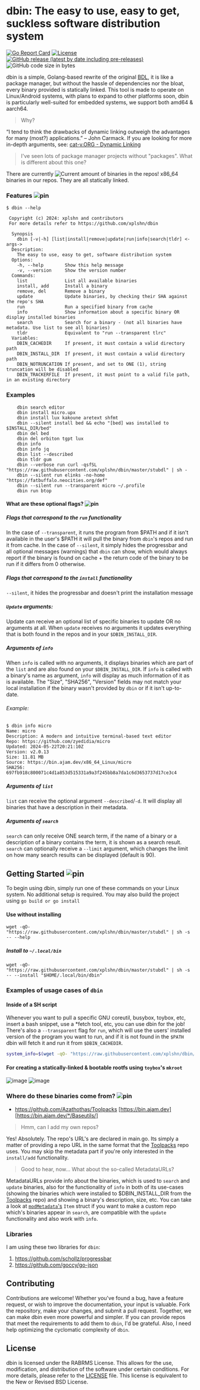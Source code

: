 # dbin: The easy to use, easy to get, suckless software distribution system
[![Go Report Card](https://goreportcard.com/badge/github.com/xplshn/dbin)](https://goreportcard.com/report/github.com/xplshn/dbin)
[![License](https://img.shields.io/badge/license-%20RABRMS-bright_green)](https://github.com/xplshn/dbin/blob/master/LICENSE)
[![GitHub release (latest by date including pre-releases)](https://img.shields.io/github/v/release/xplshn/dbin?include_prereleases)](https://github.com/xplshn/dbin/releases/latest)
![GitHub code size in bytes](https://img.shields.io/github/languages/code-size/xplshn/dbin)

<!--[Makes my repo look bad because these usually show "Failling"]-------------------------------------------------------------------------------------------
[![AMD64 repo status](https://github.com/Azathothas/Toolpacks/actions/workflows/build_x86_64_Linux.yaml/badge.svg)](https://github.com/Azathothas/Toolpacks)
[![ARM64 repo status](https://github.com/Azathothas/Toolpacks/actions/workflows/build_aarch64_Linux.yaml/badge.svg)](https://github.com/Azathothas/Toolpacks)
-->

dbin is a simple, Golang-based rewrite of the original [BDL](https://github.com/xplshn/Handyscripts/blob/master/bdl), it is like a package manager, but without the hassle of dependencies nor the bloat, every binary provided is statically linked. This tool is made to operate on Linux/Android systems, with plans to expand to other platforms soon, dbin is particularly well-suited for embedded systems, we support both amd64 & aarch64.

> Why?

 “I tend to think the drawbacks of dynamic linking outweigh the advantages for many (most?) applications.” – John Carmack. If you are looking for more in-depth arguments, see: [cat-v.ORG - Dynamic Linking](https://harmful.cat-v.org/software/dynamic-linking)

> I've seen lots of package manager projects without "packages". What is different about this one?

 There are currently ![Current amount of binaries in the repos! x86_64](https://raw.githubusercontent.com/xplshn/dbin/master/misc/assets/counter.svg) binaries in our repos. They are all statically linked.

### Features ![pin](https://raw.githubusercontent.com/xplshn/dbin/master/misc/assets/pin.svg)

```
$ dbin --help

 Copyright (c) 2024: xplshn and contributors
 For more details refer to https://github.com/xplshn/dbin

  Synopsis
    dbin [-v|-h] [list|install|remove|update|run|info|search|tldr] <-args->
  Description:
    The easy to use, easy to get, software distribution system
  Options:
    -h, --help        Show this help message
    -v, --version     Show the version number
  Commands:
    list              List all available binaries
    install, add      Install a binary
    remove, del       Remove a binary
    update            Update binaries, by checking their SHA against the repo's SHA
    run               Run a specified binary from cache
    info              Show information about a specific binary OR display installed binaries
    search            Search for a binary - (not all binaries have metadata. Use list to see all binaries)
    tldr              Equivalent to "run --transparent tlrc"
  Variables:
    DBIN_CACHEDIR     If present, it must contain a valid directory path
    DBIN_INSTALL_DIR  If present, it must contain a valid directory path
    DBIN_NOTRUNCATION If present, and set to ONE (1), string truncation will be disabled
    DBIN_TRACKERFILE  If present, it must point to a valid file path, in an existing directory

```

### Examples
```
    dbin search editor
    dbin install micro.upx
    dbin install lux kakoune aretext shfmt
    dbin --silent install bed && echo "[bed] was installed to $INSTALL_DIR/bed"
    dbin del bed
    dbin del orbiton tgpt lux
    dbin info
    dbin info jq
    dbin list --described
    dbin tldr gum
    dbin --verbose run curl -qsfSL "https://raw.githubusercontent.com/xplshn/dbin/master/stubdl" | sh -
    dbin --silent run elinks -no-home "https://fatbuffalo.neocities.org/def"
    dbin --silent run --transparent micro ~/.profile
    dbin run btop
```

#### What are these optional flags? ![pin](https://raw.githubusercontent.com/xplshn/dbin/master/misc/assets/pin.svg)
##### Flags that correspond to the `run` functionality
In the case of `--transparent`, it runs the program from $PATH and if it isn't available in the user's $PATH it will pull the binary from `dbin`'s repos and run it from cache.
In the case of `--silent`, it simply hides the progressbar and all optional messages (warnings) that `dbin` can show, which would always report if the binary is found on cache + the return code of the binary to be run if it differs from 0 otherwise.
##### Flags that correspond to the `install` functionality
`--silent`, it hides the progressbar and doesn't print the installation message
##### `Update` arguments:
Update can receive an optional list of specific binaries to update OR no arguments at all. When `update` receives no arguments it updates everything that is both found in the repos and in your `$DBIN_INSTALL_DIR`.
##### Arguments of `info`
When `info` is called with no arguments, it displays binaries which are part of the `list` and are also found on your `$DBIN_INSTALL_DIR`. If `info` is called with a binary's name as argument, `info` will display as much information of it as is available. The "Size", "SHA256", "Version" fields may not match your local installation if the binary wasn't provided by `dbin` or if it isn't up-to-date.
###### Example:
```
$ dbin info micro
Name: micro
Description: A modern and intuitive terminal-based text editor
Repo: https://github.com/zyedidia/micro
Updated: 2024-05-22T20:21:10Z
Version: v2.0.13
Size: 11.81 MB
Source: https://bin.ajam.dev/x86_64_Linux/micro
SHA256: 697fb918c800071c4d1a853d515331a9a3f245bb8a7da1c6d3653737d17ce3c4
```
##### Arguments of `list`
`list` can receive the optional argument `--described`/`-d`. It will display all binaries that have a description in their metadata.
##### Arguments of `search`
`search` can only receive ONE search term, if the name of a binary or a description of a binary contains the term, it is shown as a search result.
`search` can optionally receive a `--limit` argument, which changes the limit on how many search results can be displayed (default is 90).

## Getting Started ![pin](https://raw.githubusercontent.com/xplshn/dbin/master/misc/assets/pin.svg)

To begin using dbin, simply run one of these commands on your Linux system. No additional setup is required. You may also build the project using `go build or go install`
#### Use without installing
```
wget -qO- "https://raw.githubusercontent.com/xplshn/dbin/master/stubdl" | sh -s -- --help
```
##### Install to `~/.local/bin`
```
wget -qO- "https://raw.githubusercontent.com/xplshn/dbin/master/stubdl" | sh -s -- --install "$HOME/.local/bin/dbin"
```

### Examples of usage cases of `dbin`
#### Inside of a SH script
Whenever you want to pull a specific GNU coreutil, busybox, toybox, etc, insert a bash snippet, use a *fetch tool, etc, you can use dbin for the job! There's also a `--transparent` flag for `run`, which will use the users' installed version of the program you want to run, and if it is not found in the `$PATH` dbin will fetch it and run it from `$DBIN_CACHEDIR`.
```sh
system_info=$(wget -qO- "https://raw.githubusercontent.com/xplshn/dbin/master/stubdl" | sh -s -- run --silent albafetch --no-logo - || curl -qsfSL "https://raw.githubusercontent.com/xplshn/dbin/master/stubdl" | sh -s -- run --silent albafetch --no-logo -)
```
#### For creating a statically-linked & bootable rootfs using `toybox`'s `mkroot`
![image](https://github.com/user-attachments/assets/949465ab-9572-404f-b02d-319eb3bc2fe0)
![image](https://github.com/user-attachments/assets/64700072-a087-4206-8b52-212ecfea668d)

### Where do these binaries come from? ![pin](https://raw.githubusercontent.com/xplshn/dbin/master/misc/assets/pin.svg)
- https://github.com/Azathothas/Toolpacks [https://bin.ajam.dev] [https://bin.ajam.dev/*/Baseutils/]
>Hmm, can I add my own repos?

Yes! Absolutely. The repo's URL's are declared in main.go. Its simply a matter of providing a repo URL in the same format that the [Toolpacks](https://github.com/Azathothas/Toolpacks) repo uses. You may skip the metadata part if you're only interested in the `install/add` functionality.

>Good to hear, now... What about the so-called MetadataURLs?

MetadataURLs provide info about the binaries, which is used to `search` and `update` binaries, also for the functionality of `info` in both of its use-cases (showing the binaries which were installed to $DBIN_INSTALL_DIR from the [Toolpacks](https://github.com/Azathothas/Toolpacks) repo) and showing a binary's description, size, etc. You can take a look at [`modMetadata`'s](misc/cmd/modMetadata/main.go) `Item` struct if you want to make a custom repo which's binaries appear in `search`, are compatible with the `update` functionality and also work with `info`.

### Libraries
I am using these two libraries for `dbin`:
1. https://github.com/schollz/progressbar
2. https://github.com/goccy/go-json

## Contributing
Contributions are welcome! Whether you've found a bug, have a feature request, or wish to improve the documentation, your input is valuable. Fork the repository, make your changes, and submit a pull request. Together, we can make dbin even more powerful and simpler. If you can provide repos that meet the requirements to add them to `dbin`, I'd be grateful.
Also, I need help optimizing the cyclomatic complexity of `dbin`.

## License
dbin is licensed under the RABRMS License. This allows for the use, modification, and distribution of the software under certain conditions. For more details, please refer to the [LICENSE](LICENSE) file. This license is equivalent to the New or Revised BSD License.
